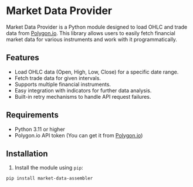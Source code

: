 # Market Data Provider

Market Data Provider is a Python module designed to load OHLC and trade data from [Polygon.io](https://polygon.io). This library allows users to easily fetch financial market data for various instruments and work with it programmatically.

## Features

- Load OHLC data (Open, High, Low, Close) for a specific date range.
- Fetch trade data for given intervals.
- Supports multiple financial instruments.
- Easy integration with indicators for further data analysis.
- Built-in retry mechanisms to handle API request failures.

## Requirements

- Python 3.11 or higher
- Polygon.io API token (You can get it from [Polygon.io](https://polygon.io))

## Installation

1. Install the module using `pip`:

```bash
pip install market-data-assembler
